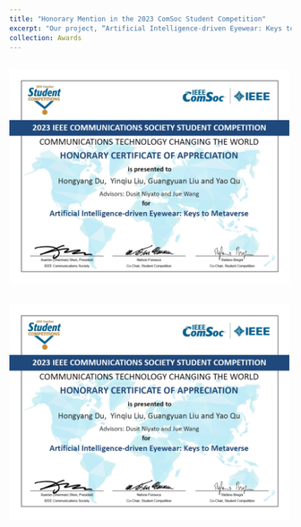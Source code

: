 ```yaml
---
title: "Honorary Mention in the 2023 ComSoc Student Competition"
excerpt: "Our project, “Artificial Intelligence-driven Eyewear: Keys to Metaverse,” received an Honorary Mention in the 2023 ComSoc Student Competition “Communications Technology Changing the World.” Our project to be recognized as one of the top 16 projects globally. <br/><img src='/images/stucom.png' width = "500">"
collection: Awards
---
```


<br/><img src='/images/stucom.png' width = "500">

<br/><img src='/images/stucom.png' width = "500">